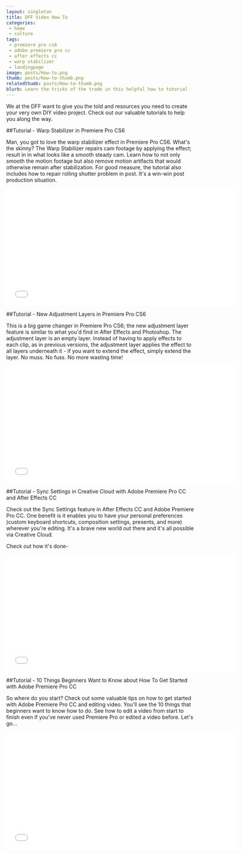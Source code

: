 ```yaml
---
layout: singleton
title: DFF Video How To
categories:
 - home
 - culture
tags:
 - premiere pro cs6
 - adobe premiere pro cc
 - after effects cc
 - warp stabilizer
 - landingpage
image: posts/How-to.png
thumb: posts/How-to-thumb.png
relatedthumb: posts/How-to-thumb.png
blurb: Learn the tricks of the trade in this helpful how to tutorial
---
```


We at the DFF want to give you the told and resources you need to create your very own DIY video project. Check out our valuable tutorials to help you along the way.

##Tutorial - Warp Stabilizer in Premiere Pro CS6

Man, you got to love the warp stabilizer effect in Premiere Pro CS6. What's the skinny? The Warp Stabilizer repairs cam footage by applying the effect; result in in what looks like a smooth steady cam. Learn how to not only smooth the motion footage but also remove motion artifacts that would otherwise remain after stabilization. For good measure, the tutorial also includes how to repair rolling shutter problem in post. It's a win-win post production situation.

<iframe class="youtube" width="620" height="315" src="//www.youtube.com/embed/sx9Zu5GrSi8" frameborder="0">  </iframe>

##Tutorial - New Adjustment Layers in Premiere Pro CS6

This is a big game changer in Premiere Pro CS6; the new adjustment layer feature is similar to what you'd find in After Effects and Photoshop. The adjustment layer is an empty layer. Instead of having to apply effects to each clip, as in previous versions, the adjustment layer applies the effect to all layers underneath it - if you want to extend the effect, simply extend the layer. No muss. No fuss. No more wasting time!

<iframe class="youtube" width="620" height="315" src="//www.youtube.com/embed/0J9NpkbejUk" frameborder="0">  </iframe>

##Tutorial - Sync Settings in Creative Cloud with Adobe Premiere Pro CC and After Effects CC

Check out the Sync Settings feature in After Effects CC and Adobe Premiere Pro CC. One benefit is it enables you to have your personal preferences )custom keyboard shortcuts, composition settings, presents, and more) wherever you're editing. It's a brave new world out there and it's all possible via Creative Cloud.

Check out how it's done-

<iframe class="youtube" width="620" height="315" src="//www.youtube.com/embed/PYNt5cYIyeg" frameborder="0">  </iframe>

##Tutorial - 10 Things Beginners Want to Know about How To Get Started with Adobe Premiere Pro CC

So where do you start? Check out some valuable tips on how to get started with Adobe Premiere Pro CC and editing video. You'll see the 10 things that beginners want to know how to do. See how to edit a video from start to finish even if you've never used Premiere Pro or edited a video before. Let's go...

<iframe class="youtube" width="620" height="315" src="//www.youtube.com/embed/wK3JTh2jOf8" frameborder="0">  </iframe>

